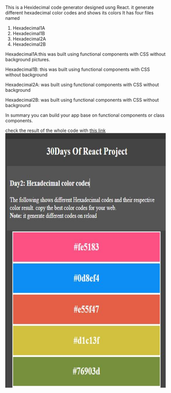 This is a Hexidecimal code generator designed usng React. 
it generate different hexadecimal color codes and shows its colors
It has four files named
1. Hexadecimal1A
2. Hexadecimal1B
3. Hexadecimal2A
4. Hexadecimal2B

Hexadecimal1A:this was built using functional components with CSS without background pictures.

Hexadecimal1B: this was built using functional components with CSS without background

Hexadecimal2A: was built using functional components with CSS without background

Hexadecimal2B: was built using functional components with CSS without background

In summary you can build your app base on functional components or class components. 

check the result of the whole code with [this link](https://bit.ly/3opyyxg)
<a href='https://bit.ly/3opyyxg'><img src='https://github.com/maxwizardth/ReactProject/blob/main/React/Media/hexadecimal.JPG' width=900 height=800></a>
